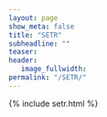 ```yaml
---
layout: page
show_meta: false
title: "SETR"
subheadline: ""
teaser: 
header:
   image_fullwidth: 
permalink: "/SETR/"
---
```


{% include setr.html %}